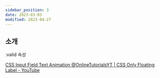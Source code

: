 ```yaml
---
sidebar_position: 3
date: 2023-03-03
modified: 2023-04-27
---
```


## 소개

:valid 속성

[CSS Input Field Text Animation @OnlineTutorialsYT | CSS Only Floating Label - YouTube](https://www.youtube.com/watch?v=BMphVl9suxA)
